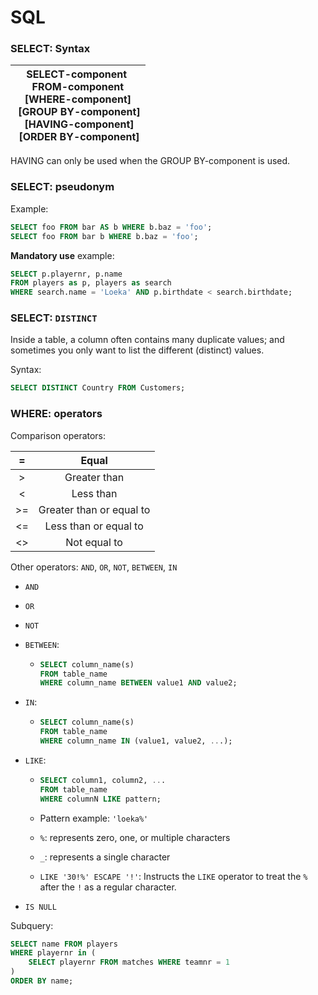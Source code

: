 # SQL

### SELECT: Syntax

| SELECT-component <br/>FROM-component<br/>[WHERE-component]<br/> [GROUP BY-component]<br/> [HAVING-component]<br/> [ORDER BY-component] |
|:--------------------------------------------------------------------------------------------------------------------------------------:|

HAVING can only be used when the GROUP BY-component is used.

### SELECT: pseudonym

Example: 

```sql
SELECT foo FROM bar AS b WHERE b.baz = 'foo';
SELECT foo FROM bar b WHERE b.baz = 'foo';
```

**Mandatory use** example:

```sql
SELECT p.playernr, p.name
FROM players as p, players as search
WHERE search.name = 'Loeka' AND p.birthdate < search.birthdate;
```

### SELECT: `DISTINCT`

Inside a table, a column often contains many duplicate values; and sometimes you only want to list the different (distinct) values.

Syntax:

```sql
SELECT DISTINCT Country FROM Customers;
```

### WHERE: operators

Comparison operators:

| =   | Equal                    |
|:---:|:------------------------:|
| >   | Greater than             |
| <   | Less than                |
| >=  | Greater than or equal to |
| <=  | Less than or equal to    |
| <>  | Not equal to             |

Other operators: `AND`, `OR`, `NOT`, `BETWEEN`, `IN`

- `AND`

- `OR`

- `NOT`

- `BETWEEN`:
  
  - ```sql
    SELECT column_name(s)
    FROM table_name
    WHERE column_name BETWEEN value1 AND value2;
    ```

- `IN`:
  
  - ```sql
    SELECT column_name(s)
    FROM table_name
    WHERE column_name IN (value1, value2, ...);
    ```

- `LIKE`:
  
  - ```sql
    SELECT column1, column2, ...
    FROM table_name
    WHERE columnN LIKE pattern;
    ```
  
  - Pattern example: `'loeka%'`
  
  - `%`:  represents zero, one, or multiple characters
  
  - `_`: represents a single character
  
  - `LIKE '30!%' ESCAPE '!'`: Instructs the `LIKE` operator to treat the `%` after the `!` as a regular character.

- `IS NULL`

Subquery:

```sql
SELECT name FROM players
WHERE playernr in (
    SELECT playernr FROM matches WHERE teamnr = 1
)
ORDER BY name;
```


